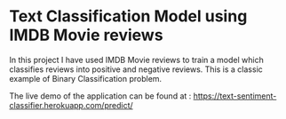 # Text Classification Model using IMDB Movie reviews

In this project I have used IMDB Movie reviews to train a model which classifies reviews into positive and negative reviews. This is a classic example of Binary Classification problem.

The live demo of the application can be found at : https://text-sentiment-classifier.herokuapp.com/predict/
